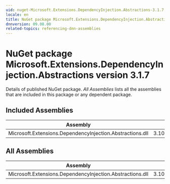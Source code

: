 ```yaml
---
uid: nuget-Microsoft.Extensions.DependencyInjection.Abstractions-3.1.7
locale: en
title: NuGet package Microsoft.Extensions.DependencyInjection.Abstractions version 3.1.7
dnnversion: 09.08.00
related-topics: referencing-dnn-assemblies
---
```


# NuGet package Microsoft.Extensions.DependencyInjection.Abstractions version 3.1.7
Details of published NuGet package.
*All Assemblies* lists all the assemblies that are included in this package or any dependent package.

## Included Assemblies

|Assembly|Version|
|---|---|
|Microsoft.Extensions.DependencyInjection.Abstractions.dll|3.100.720.37108|

## All Assemblies

|Assembly|Version|
|---|---|
|Microsoft.Extensions.DependencyInjection.Abstractions.dll|3.100.720.37108|

